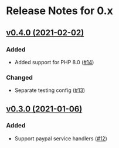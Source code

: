 # Release Notes for 0.x

## [v0.4.0 (2021-02-02)](https://github.com/pleets/laravel-paypal/compare/v0.3.0...v0.4.0)

### Added
- Added support for PHP 8.0 ([#14](https://github.com/pleets/laravel-paypal/pull/14))

### Changed
- Separate testing config ([#13](https://github.com/pleets/laravel-paypal/pull/13))

## [v0.3.0 (2021-01-06)](https://github.com/pleets/laravel-paypal/compare/v0.2.0...v0.3.0)

### Added
- Support paypal service handlers ([#12](https://github.com/pleets/laravel-paypal/pull/12))
